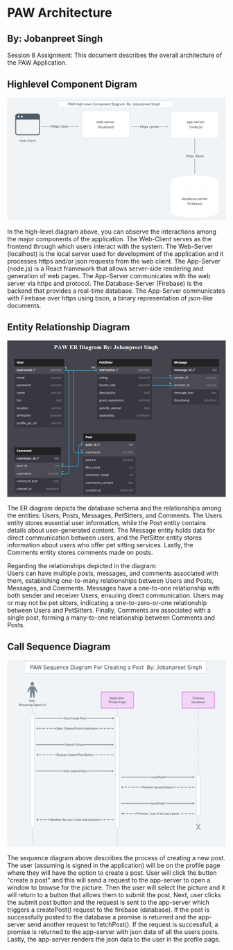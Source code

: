 # PAW Architecture
## By: Jobanpreet Singh
Session 8 Assignment: This document describes the overall architecture of the PAW Application. 

## Highlevel Component Digram
![Component Diagram](public/diagrams/Paw_high_level_diagram.jpeg)

In the high-level diagram above, you can observe the interactions among the major components of the application. The Web-Client serves as the frontend through which users interact with the system. The Web-Server (localhost) is the local server used for development of the application and it processes https and/or json requests from the web client. The App-Server (node.js) is a React framework that allows server-side rendering and generation of web pages. The App-Server communicates with the web server via https and protocol. The Database-Server (Firebase) is the backend that provides a real-time database. The App-Server communicates with Firebase over https using bson, a binary representation of json-like documents.

## Entity Relationship Diagram
![Component Diagram](public/diagrams/Paw_er_diagram.jpg)

The ER diagram depicts the database schema and the relationships among the entities: Users, Posts, Messages, PetSitters, and Comments. The Users entity stores essential user information, while the Post entity contains details about user-generated content. The Message entity holds data for direct communication between users, and the PetSitter entity stores information about users who offer pet sitting services. Lastly, the Comments entity stores comments made on posts.

Regarding the relationships depicted in the diagram:
<br />
Users can have multiple posts, messages, and comments associated with them, establishing one-to-many relationships between Users and Posts, Messages, and Comments. Messages have a one-to-one relationship with both sender and receiver Users, ensuring direct communication. Users may or may not be pet sitters, indicating a one-to-zero-or-one relationship between Users and PetSitters. Finally, Comments are associated with a single post, forming a many-to-one relationship between Comments and Posts.

## Call Sequence Diagram
![Component Diagram](public/diagrams/Paw_sequence_diagram.png)

The sequence diagram above describes the process of creating a new post. The user (assuming is signed in the application) will be on the profile page where they will have the option to create a post. User will click the button "create a post" and this will send a request to the app-server to open a window to browse for the picture. Then the user will select the picture and it will return to a button that allows them to submit the post. Next, user clicks the submit post button and the request is sent to the app-server which triggers a createPost() request to the firebase (database). If the post is successfully posted to the database a promise is returned and the app-server send another request to fetchPost(). If the request is successfull, a promise is returned to the app-server with json data of all the users posts. Lastly, the app-server renders the json data to the user in the profile page.
